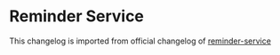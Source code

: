 # Reminder Service

This changelog is imported from official changelog of [reminder-service](https://github.com/adisakshya/reminder-service)

<!-- Lightweight client-side loader that feature-detects and load polyfills only when necessary -->
<script src="https://cdn.jsdelivr.net/npm/@webcomponents/webcomponentsjs@2/webcomponents-loader.min.js"></script>

<!-- Load the element definition -->
<script type="module" src="https://cdn.jsdelivr.net/gh/zerodevx/zero-md@1/src/zero-md.min.js"></script>

<!-- Simply set the `src` attribute to the markdown file-->
<zero-md src="https://raw.githubusercontent.com/adisakshya/reminder-service/master/CHANGELOG.md"></zero-md>
